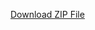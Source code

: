 [Download ZIP File](https://drive.google.com/file/d/13ahSAlYZeEWbOsONlTAqoLMYsIkGhnmQ/view?usp=sharing)
